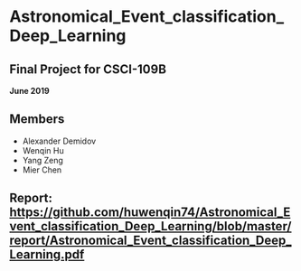 # Astronomical_Event_classification_Deep_Learning

## Final Project for CSCI-109B
**June 2019**

## Members
- Alexander Demidov
- Wenqin Hu
- Yang Zeng
- Mier Chen

## Report: https://github.com/huwenqin74/Astronomical_Event_classification_Deep_Learning/blob/master/report/Astronomical_Event_classification_Deep_Learning.pdf

